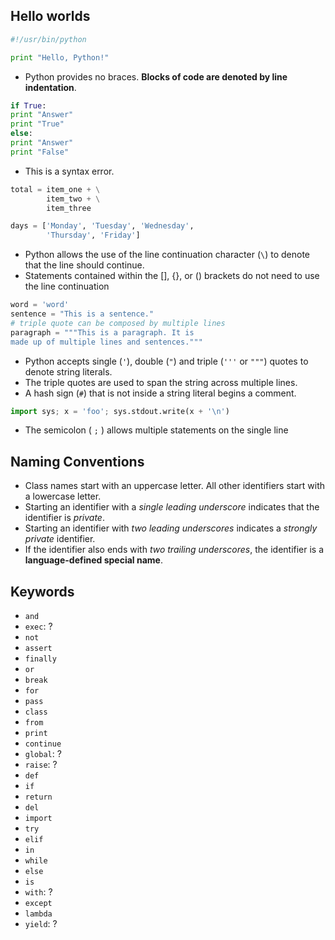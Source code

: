 ## Hello worlds
```python
#!/usr/bin/python

print "Hello, Python!"
```
- Python provides no braces. **Blocks of code are denoted by line indentation**.
```python
if True:
print "Answer"
print "True"
else:
print "Answer"
print "False"
```
- This is a syntax error.
```python
total = item_one + \
        item_two + \
        item_three

days = ['Monday', 'Tuesday', 'Wednesday',
        'Thursday', 'Friday']
```
- Python allows the use of the line continuation character (`\`) to denote that the line should continue. 
- Statements contained within the [], {}, or () brackets do not need to use the line continuation
```python
word = 'word'
sentence = "This is a sentence."
# triple quote can be composed by multiple lines
paragraph = """This is a paragraph. It is
made up of multiple lines and sentences."""
``` 
- Python accepts single (`'`), double (`"`) and triple (`'''` or `"""`) quotes to denote string literals.
- The triple quotes are used to span the string across multiple lines.
- A hash sign (`#`) that is not inside a string literal begins a comment. 
```python
import sys; x = 'foo'; sys.stdout.write(x + '\n')
```
- The semicolon ( `;` ) allows multiple statements on the single line

## Naming Conventions
- Class names start with an uppercase letter. All other identifiers start with a lowercase letter.
- Starting an identifier with a *single leading underscore* indicates that the identifier is *private*.
- Starting an identifier with *two leading underscores* indicates a *strongly private* identifier.
- If the identifier also ends with *two trailing underscores*, the identifier is a **language-defined special name**.

## Keywords
- `and`
- `exec`: ?
- `not`
- `assert`
- `finally`
- `or`
- `break`
- `for`
- `pass`
- `class`
- `from`
- `print`
- `continue`
- `global`: ?
- `raise`: ?
- `def`
- `if`
- `return`
- `del`
- `import`
- `try`
- `elif`
- `in`
- `while`
- `else`
- `is`
- `with`: ?
- `except`
- `lambda`
- `yield`: ?
